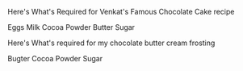 Here's What's Required for Venkat's Famous Chocolate Cake recipe

Eggs
Milk
Cocoa Powder
Butter
Sugar

Here's What's required for my chocolate butter cream frosting

Bugter
Cocoa Powder 
Sugar